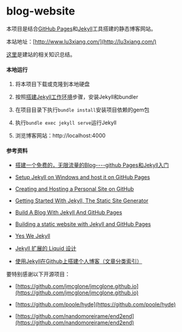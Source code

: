 # blog-website

本项目是结合[GitHub Pages](https://pages.github.com/)和[Jekyll](http://jekyllrb.com/docs/home/)工具搭建的静态博客网站。

本站地址：[http://www.lu3xiang.com/](http://lu3xiang.com/)

[这里](https://github.com/gaoshu883/gaoshu883.github.io/wiki)是建站的相关知识总结。

#### 本地运行
1. 将本项目下载或克隆到本地硬盘

1. 按照[搭建Jekyll工作环境](https://github.com/gaoshu883/gaoshu883.github.io/wiki/%E4%BD%BF%E7%94%A8Jekyll#%E6%90%AD%E5%BB%BAjekyll%E5%B7%A5%E4%BD%9C%E7%8E%AF%E5%A2%83)步骤，安装Jekyll和bundler

1. 在项目目录下执行`bundle install`安装项目依赖的gem包

1. 执行`bundle exec jekyll serve`运行Jekyll

1. 浏览博客网站：http://localhost:4000


#### 参考资料
* [搭建一个免费的，无限流量的Blog----github Pages和Jekyll入门](http://www.ruanyifeng.com/blog/2012/08/blogging_with_jekyll.html)

* [Setup Jekyll on Windows and host it on GitHub Pages](https://martinbuberl.com/blog/setup-jekyll-on-windows-and-host-it-on-github-pages/)

* [Creating and Hosting a Personal Site on GitHub](http://jmcglone.com/guides/github-pages/)

* [Getting Started With Jekyll, The Static Site Generator](https://www.youtube.com/watch?v=iWowJBRMtpc)

* [Build A Blog With Jekyll And GitHub Pages](https://www.smashingmagazine.com/2014/08/build-blog-jekyll-github-pages/)

* [Building a static website with Jekyll and GitHub Pages](http://programminghistorian.org/lessons/building-static-sites-with-jekyll-github-pages)

* [Yes We Jekyll](http://yeswejekyll.com/)

* [Jekyll 扩展的 Liquid 设计](https://havee.me/internet/2013-11/jekyll-liquid-designers.html)

* [使用Jekyll在Github上搭建个人博客（文章分类索引）](https://segmentfault.com/a/1190000000406017)


要特别感谢以下开源项目：

* [https://github.com/jmcglone/jmcglone.github.io](https://github.com/jmcglone/jmcglone.github.io)

* [https://github.com/poole/hyde](https://github.com/poole/hyde)

* [https://github.com/nandomoreirame/end2end](https://github.com/nandomoreirame/end2end)

